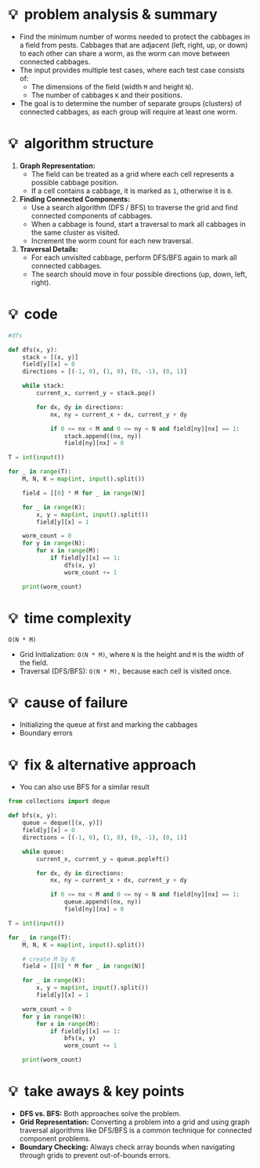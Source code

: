 # 💡  problem analysis & summary

- Find the minimum number of worms needed to protect the cabbages in a field from pests. Cabbages that are adjacent (left, right, up, or down) to each other can share a worm, as the worm can move between connected cabbages.
- The input provides multiple test cases, where each test case consists of:
    - The dimensions of the field (width `M` and height `N`).
    - The number of cabbages `K` and their positions.
- The goal is to determine the number of separate groups (clusters) of connected cabbages, as each group will require at least one worm.

# 💡  algorithm structure

1. **Graph Representation:**
    - The field can be treated as a grid where each cell represents a possible cabbage position.
    - If a cell contains a cabbage, it is marked as `1`, otherwise it is `0`.
2. **Finding Connected Components:**
    - Use a search algorithm (DFS / BFS) to traverse the grid and find connected components of cabbages.
    - When a cabbage is found, start a traversal to mark all cabbages in the same cluster as visited.
    - Increment the worm count for each new traversal.
3. **Traversal Details:**
    - For each unvisited cabbage, perform DFS/BFS again to mark all connected cabbages.
    - The search should move in four possible directions (up, down, left, right).

# 💡  code

```python
#dfs

def dfs(x, y):
    stack = [(x, y)]
    field[y][x] = 0
    directions = [(-1, 0), (1, 0), (0, -1), (0, 1)]

    while stack:
        current_x, current_y = stack.pop()

        for dx, dy in directions:
            nx, ny = current_x + dx, current_y + dy

            if 0 <= nx < M and 0 <= ny < N and field[ny][nx] == 1:
                stack.append((nx, ny))
                field[ny][nx] = 0

T = int(input()) 

for _ in range(T):
    M, N, K = map(int, input().split())

    field = [[0] * M for _ in range(N)]

    for _ in range(K):
        x, y = map(int, input().split())
        field[y][x] = 1

    worm_count = 0
    for y in range(N):
        for x in range(M):
            if field[y][x] == 1: 
                dfs(x, y)
                worm_count += 1 

    print(worm_count)

```

# 💡  time complexity

`O(N * M)`

- Grid Initialization: `O(N * M)`, where `N` is the height and `M` is the width of the field.
- Traversal (DFS/BFS): `O(N * M),` because each cell is visited once.

# 💡  cause of failure

- Initializing the queue at first and marking the cabbages
- Boundary errors

# 💡  fix & alternative approach

- You can also use BFS for a similar result

```python
from collections import deque

def bfs(x, y):
    queue = deque([(x, y)])
    field[y][x] = 0
    directions = [(-1, 0), (1, 0), (0, -1), (0, 1)]

    while queue:
        current_x, current_y = queue.popleft()

        for dx, dy in directions:
            nx, ny = current_x + dx, current_y + dy

            if 0 <= nx < M and 0 <= ny < N and field[ny][nx] == 1:
                queue.append((nx, ny))
                field[ny][nx] = 0

T = int(input())

for _ in range(T):
    M, N, K = map(int, input().split())

    # create M by N
    field = [[0] * M for _ in range(N)]

    for _ in range(K):
        x, y = map(int, input().split())
        field[y][x] = 1

    worm_count = 0
    for y in range(N):
        for x in range(M):
            if field[y][x] == 1: 
                bfs(x, y) 
                worm_count += 1 

    print(worm_count)
```

# 💡  take aways & key points

- **DFS vs. BFS:** Both approaches solve the problem.
- **Grid Representation:** Converting a problem into a grid and using graph traversal algorithms like DFS/BFS is a common technique for connected component problems.
- **Boundary Checking:** Always check array bounds when navigating through grids to prevent out-of-bounds errors.